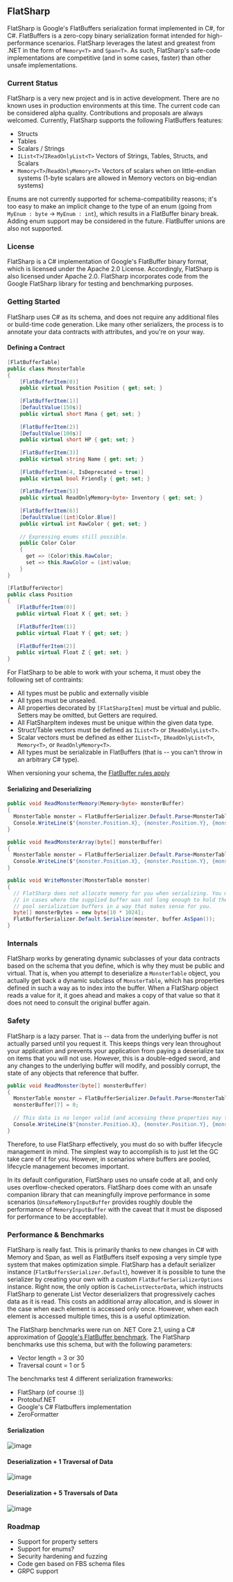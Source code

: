 ## FlatSharp

FlatSharp is Google's FlatBuffers serialization format implemented in C#, for C#. FlatBuffers is a zero-copy binary serialization format intended for high-performance scenarios. FlatSharp leverages the latest and greatest from .NET in the form of ```Memory<T>``` and ```Span<T>```. As such, FlatSharp's safe-code implementations are competitive (and in some cases, faster) than other unsafe implementations. 

### Current Status
FlatSharp is a very new project and is in active development. There are no known uses in production environments at this time. The current code can be considered alpha quality. Contributions and proposals are always welcomed. Currently, FlatSharp supports the following FlatBuffers features:
- Structs
- Tables
- Scalars / Strings
- ```IList<T>```/```IReadOnlyList<T>``` Vectors of Strings, Tables, Structs, and Scalars
- ```Memory<T>```/```ReadOnlyMemory<T>``` Vectors of scalars when on little-endian systems (1-byte scalars are allowed in Memory vectors on big-endian systems)

Enums are not currently supported for schema-compatibility reasons; it's too easy to make an implicit change to the type of an enum (going from ```MyEnum : byte``` -> ```MyEnum : int```), which results in a FlatBuffer binary break. Adding enum support may be considered in the future. FlatBuffer unions are also not supported.

### License
FlatSharp is a C# implementation of Google's FlatBuffer binary format, which is licensed under the Apache 2.0 License. Accordingly, FlatSharp is also licensed under Apache 2.0. FlatSharp incorporates code from the Google FlatSharp library for testing and benchmarking purposes.

### Getting Started
FlatSharp uses C# as its schema, and does not require any additional files or build-time code generation. Like many other serializers, the process is to annotate your data contracts with attributes, and you're on your way.

#### Defining a Contract

```C#
[FlatBufferTable]
public class MonsterTable
{
    [FlatBufferItem(0)]
    public virtual Position Position { get; set; }
    
    [FlatBufferItem(1)]
    [DefaultValue(150s)]
    public virtual short Mana { get; set; }
    
    [FlatBufferItem(2)]
    [DefaultValue(100s)]
    public virtual short HP { get; set; }
    
    [FlatBufferItem(3)]
    public virtual string Name { get; set; }
    
    [FlatBufferItem(4, IsDeprecated = true)]
    public virtual bool Friendly { get; set; }
    
    [FlatBufferItem(5)]
    public virtual ReadOnlyMemory<byte> Inventory { get; set; }
    
    [FlatBufferItem(6)]
    [DefaultValue((int)Color.Blue)]
    public virtual int RawColor { get; set; }
    
    // Expressing enums still possible.
    public Color Color
    {
      get => (Color)this.RawColor;
      set => this.RawColor = (int)value;
    }
}

[FlatBufferVector]
public class Position
{
   [FlatBufferItem(0)]
   public virtual Float X { get; set; }
   
   [FlatBufferItem(1)]
   public virtual Float Y { get; set; }
   
   [FlatBufferItem(2)]
   public virtual Float Z { get; set; }
}
```
For FlatSharp to be able to work with your schema, it must obey the following set of contraints:
- All types must be public and externally visible
- All types must be unsealed.
- All properties decorated by ```[FlatSharpItem]``` must be virtual and public. Setters may be omitted, but Getters are required.
- All FlatSharpItem indexes must be unique within the given data type.
- Struct/Table vectors must be defined as ```IList<T>``` or ```IReadOnlyList<T>```.
- Scalar vectors must be defined as either ```IList<T>```, ```IReadOnlyList<T>```, ```Memory<T>```, or ```ReadOnlyMemory<T>```.
- All types must be serializable in FlatBuffers (that is -- you can't throw in an arbitrary C# type).

When versioning your schema, the [FlatBuffer rules apply](https://google.github.io/flatbuffers/flatbuffers_guide_writing_schema.html)

#### Serializing and Deserializing
```C#
public void ReadMonsterMemory(Memory<byte> monsterBuffer)
{
  MonsterTable monster = FlatBufferSerializer.Default.Parse<MonsterTable>(new MemoryInputBuffer(monsterBuffer));
  Console.WriteLine($"{monster.Position.X}, {monster.Position.Y}, {monster.Position.Z}");
}

public void ReadMonsterArray(byte[] monsterBuffer)
{
  MonsterTable monster = FlatBufferSerializer.Default.Parse<MonsterTable>(new ArrayInputBuffer(monsterBuffer));
  Console.WriteLine($"{monster.Position.X}, {monster.Position.Y}, {monster.Position.Z}");
}

public void WriteMonster(MonsterTable monster)
{
  // FlatSharp does not allocate memory for you when serializing. You may get a BufferTooSmall exception
  // in cases where the supplied buffer was not long enough to hold the data. The recommendation is to
  // pool serialization buffers in a way that makes sense for you.
  byte[] monsterBytes = new byte[10 * 1024];
  FlatBufferSerializer.Default.Serialize(monster, buffer.AsSpan());
}
```

### Internals
FlatSharp works by generating dynamic subclasses of your data contracts based on the schema that you define, which is why they must be public and virtual. That is, when you attempt to deserialize a ```MonsterTable``` object, you actually get back a dynamic subclass of ```MonsterTable```, which has properties defined in such a way as to index into the buffer. When a FlatSharp object reads a value for it, it goes ahead and makes a copy of that value so that it does not need to consult the original buffer again.

### Safety
FlatSharp is a lazy parser. That is -- data from the underlying buffer is not actually parsed until you request it. This keeps things very lean throughout your application and prevents your application from paying a deserialize tax on items that you will not use. However, this is a double-edged sword, and any changes to the underlying buffer will modify, and possibly corrupt, the state of any objects that reference that buffer.

```C#
public void ReadMonster(byte[] monsterBuffer)
{
  MonsterTable monster = FlatBufferSerializer.Default.Parse<MonsterTable>(monsterBuffer);
  monsterBuffer[7] = 0;
  
  // This data is no longer valid (and accessing these properties may throw)
  Console.WriteLine($"{monster.Position.X}, {monster.Position.Y}, {monster.Position.Z}");
}
```
Therefore, to use FlatSharp effectively, you must do so with buffer lifecycle management in mind. The simplest way to accomplish is to just let the GC take care of it for you. However, in scenarios where buffers are pooled, lifecycle management becomes important.

In its default configuration, FlatSharp uses no unsafe code at all, and only uses overflow-checked operators. FlatSharp does come with an unsafe companion library that can meaningfully improve performance in some scenarios (```UnsafeMemoryInputBuffer``` provides roughly double the performance of ```MemoryInputBuffer``` with the caveat that it must be disposed for performance to be acceptable).

### Performance & Benchmarks
FlatSharp is really fast. This is primarily thanks to new changes in C# with Memory and Span, as well as FlatBuffers itself exposing a very simple type system that makes optimization simple. FlatSharp has a default serializer instance (```FlatBuffersSerializer.Default```), however it is possible to tune the serializer by creating your own with a custom ```FlatBufferSerializerOptions``` instance. Right now, the only option is ```CacheListVectorData```, which instructs FlatSharp to generate List Vector deserializers that progressively caches data as it is read. This costs an additional array allocation, and is slower in the case when each element is accessed only once. However, when each element is accessed multiple times, this is a useful optimization.

The FlatSharp benchmarks were run on .NET Core 2.1, using a C# approximation of [Google's FlatBuffer benchmark](https://github.com/google/flatbuffers/tree/benchmarks/benchmarks/cpp/FB). The FlatSharp benchmarks use this schema, but with the following parameters:
- Vector length = 3 or 30
- Traversal count = 1 or 5

The benchmarks test 4 different serialization frameworks:
- FlatSharp (of course :))
- Protobuf.NET
- Google's C# Flatbuffers implementation
- ZeroFormatter

#### Serialization
![image](doc/Serialization.png)

#### Deserialization + 1 Traversal of Data
![image](doc/Deserialization_1_Traversal.png)

#### Deserialization + 5 Traversals of Data
![image](doc/Deserialization_5_Traversal.png)

### Roadmap
- Support for property setters
- Support for enums?
- Security hardening and fuzzing
- Code gen based on FBS schema files
- GRPC support
